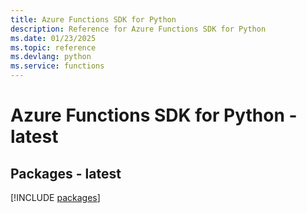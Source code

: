 ```yaml
---
title: Azure Functions SDK for Python
description: Reference for Azure Functions SDK for Python
ms.date: 01/23/2025
ms.topic: reference
ms.devlang: python
ms.service: functions
---
```

# Azure Functions SDK for Python - latest
## Packages - latest
[!INCLUDE [packages](functions-index.md)]